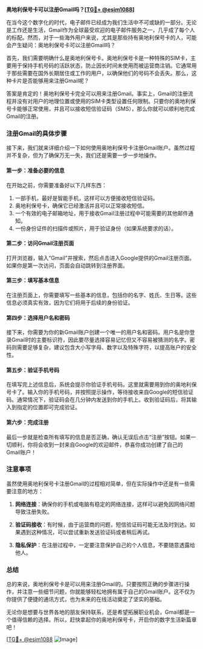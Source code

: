 **奥地利保号卡可以注册Gmail吗？[[TG💪+ @esim1088](https://t.me/s/esim1088)]**

在当今这个数字化的时代，电子邮件已经成为我们生活中不可或缺的一部分。无论是工作还是生活，Gmail作为全球最受欢迎的电子邮件服务之一，几乎成了每个人的标配。然而，对于一些海外用户来说，尤其是那些持有奥地利保号卡的人，可能会产生疑问：奥地利保号卡可以注册Gmail吗？

首先，我们需要明确什么是奥地利保号卡。奥地利保号卡是一种特殊的SIM卡，主要用于保持手机号码的活跃状态，防止因长时间未使用而被运营商注销。它通常用于那些需要在国外长期居住或工作的用户，以确保他们的号码不会丢失。那么，这种卡片是否能够用来注册Gmail呢？

答案是肯定的！奥地利保号卡完全可以用来注册Gmail。事实上，Gmail的注册流程并没有对用户的地理位置或使用的SIM卡类型设置任何限制。只要你的奥地利保号卡能够正常使用，并且可以接收短信验证码（SMS），那么你就可以顺利地完成Gmail的注册。

### 注册Gmail的具体步骤

接下来，我们就来详细介绍一下如何使用奥地利保号卡注册Gmail账户。虽然过程并不复杂，但为了确保万无一失，我们还是需要一步一步地操作。

#### 第一步：准备必要的信息
在开始之前，你需要准备好以下几样东西：
1. 一部手机，最好是智能手机，这样可以方便接收短信验证码。
2. 奥地利保号卡，确保它已经激活并且可以正常接收短信。
3. 一个有效的电子邮箱地址，用于接收Gmail注册过程中可能需要的其他邮件通知。
4. 一份身份证件的扫描件或照片，用于验证身份（如果系统要求的话）。

#### 第二步：访问Gmail注册页面
打开浏览器，输入“Gmail”并搜索，然后点击进入Google提供的Gmail注册页面。如果你是第一次访问，页面会自动跳转到注册界面。

#### 第三步：填写基本信息
在注册页面上，你需要填写一些基本的信息，包括你的名字、姓氏、生日等。这些信息必须真实有效，因为它们将用于后续的身份验证。

#### 第四步：选择用户名和密码
接下来，你需要为你的新Gmail账户创建一个唯一的用户名和密码。用户名是你登录Gmail时的主要标识符，因此要尽量选择容易记忆但又不容易被猜测的名字。密码则需要足够复杂，建议包含大小写字母、数字以及特殊字符，以提高账户的安全性。

#### 第五步：验证手机号码
在填写完上述信息后，系统会提示你验证手机号码。这里就需要用到你的奥地利保号卡了。输入你的手机号码，并按照提示操作，等待接收来自Google的短信验证码。通常情况下，验证码会在几分钟内发送到你的手机上。收到验证码后，将其输入到指定的位置即可完成验证。

#### 第六步：完成注册
最后一步就是检查所有填写的信息是否正确，确认无误后点击“注册”按钮。如果一切顺利，你将会收到一封来自Google的欢迎邮件，恭喜你成功创建了自己的Gmail账户！

### 注意事项

虽然使用奥地利保号卡注册Gmail的过程相对简单，但在实际操作中还是有一些需要注意的地方：

1. **网络连接**：确保你的手机或电脑有稳定的网络连接，这样可以避免因网络问题导致注册失败。
   
2. **验证码接收**：有时候，由于运营商的问题，短信验证码可能无法及时到达。如果遇到这种情况，可以尝试重新发送验证码或者稍后再试。

3. **隐私保护**：在注册过程中，一定要注意保护自己的个人信息，不要随意透露给他人。

### 总结

总的来说，奥地利保号卡是可以用来注册Gmail的。只要按照正确的步骤进行操作，并注意一些细节问题，你就能够轻松地拥有属于自己的Gmail账户。这不仅为你提供了便捷的通讯方式，也为未来的在线活动奠定了坚实的基础。

无论你是想要与世界各地的朋友保持联系，还是希望拓展职业机会，Gmail都是一个值得信赖的选择。所以，赶快拿起你的奥地利保号卡，开启你的数字生活新篇章吧！

[[TG💪+ @esim1088](https://t.me/s/esim1088) ![Image](https://i.postimg.cc/4NQfJmqS/Snipaste-2025-05-13-00-14-12.png)]